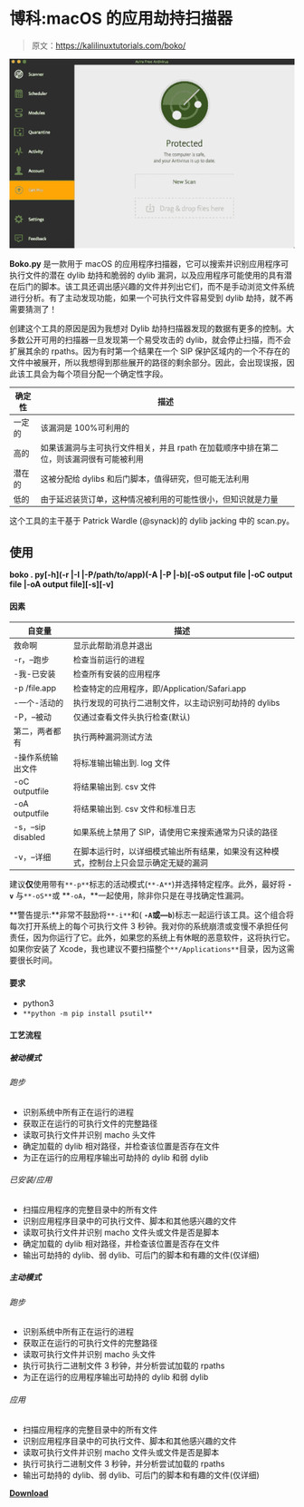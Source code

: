 # 博科:macOS 的应用劫持扫描器

> 原文：<https://kalilinuxtutorials.com/boko/>

[![](img/e6059f54987200f860a4b07890260ae4.png)](https://blogger.googleusercontent.com/img/b/R29vZ2xl/AVvXsEielpukFbB9R0lxmWUpzxrA1-Y2JagOYw2x-lvjtUfGyKY7ilWvvbVzPBU7yHMS8QdqLre6Ww1HKEcGQv6S-VUjEub-0zZ29r1EttzvdoxrQ2MrgW9cX8vquDeofkB0K41NnQpjr86lAnbV3rdsF1qs_5eO9bphXNW2Wp52SgY-ru4YwFFVpH0eq8ay/s573/hacking-macos-identify-antivirus-firewall-software-installed-someones-macbook.w1456.png)

**Boko.py** 是一款用于 macOS 的应用程序扫描器，它可以搜索并识别应用程序可执行文件的潜在 dylib 劫持和脆弱的 dylib 漏洞，以及应用程序可能使用的具有潜在后门的脚本。该工具还调出感兴趣的文件并列出它们，而不是手动浏览文件系统进行分析。有了主动发现功能，如果一个可执行文件容易受到 dylib 劫持，就不再需要猜测了！

创建这个工具的原因是因为我想对 Dylib 劫持扫描器发现的数据有更多的控制。大多数公开可用的扫描器一旦发现第一个易受攻击的 dylib，就会停止扫描，而不会扩展其余的 rpaths。因为有时第一个结果在一个 SIP 保护区域内的一个不存在的文件中被展开，所以我想得到那些展开的路径的剩余部分。因此，会出现误报，因此该工具会为每个项目分配一个确定性字段。

| **确定性** | **描述** |
| --- | --- |
| 一定的 | 该漏洞是 100%可利用的 |
| 高的 | 如果该漏洞与主可执行文件相关，并且 rpath 在加载顺序中排在第二位，则该漏洞很有可能被利用 |
| 潜在的 | 这被分配给 dylibs 和后门脚本，值得研究，但可能无法利用 |
| 低的 | 由于延迟装货订单，这种情况被利用的可能性很小，但知识就是力量 |

这个工具的主干基于 Patrick Wardle (@synack)的 dylib jacking 中的 scan.py。

## 使用

**boko . py[-h](-r |-I |-P/path/to/app)(-A |-P |-b)[-oS output file |-oC output file |-oA output file][-s][-v]**

#### 因素

| **自变量** | **描述** |
| --- | --- |
| 救命啊 | 显示此帮助消息并退出 |
| -r，–跑步 | 检查当前运行的进程 |
| -我-已安装 | 检查所有安装的应用程序 |
| -p /file.app | 检查特定的应用程序，即/Application/Safari.app |
| -一个-活动的 | 执行发现的可执行二进制文件，以主动识别可劫持的 dylibs |
| -P，–被动 | 仅通过查看文件头执行检查(默认) |
| 第二，两者都有 | 执行两种漏洞测试方法 |
| -操作系统输出文件 | 将标准输出输出到. log 文件 |
| -oC outputfile | 将结果输出到. csv 文件 |
| -oA outputfile | 将结果输出到. csv 文件和标准日志 |
| -s，–sip disabled | 如果系统上禁用了 SIP，请使用它来搜索通常为只读的路径 |
| -v，–详细 | 在脚本运行时，以详细模式输出所有结果，如果没有这种模式，控制台上只会显示确定无疑的漏洞 |

建议**仅**使用带有`**-p**`标志的活动模式(`**-A**`)并选择特定程序。此外，最好将 **`-v`** 与`**-oS**`或 **`-oA`，**一起使用，除非你只是在寻找确定性漏洞。

**警告提示:**非常不鼓励将`**-i**`和( **`-A`或—`b`**)标志一起运行该工具。这个组合将每次打开系统上的每个可执行文件 3 秒钟。我对你的系统崩溃或变慢不承担任何责任，因为你运行了它。此外，如果您的系统上有休眠的恶意软件，这将执行它。如果你安装了 Xcode，我也建议不要扫描整个`**/Applications**`目录，因为这需要很长时间。

#### 要求

*   python3
*   `**python -m pip install psutil**`

#### 工艺流程

##### 被动模式

###### 跑步

*   识别系统中所有正在运行的进程
*   获取正在运行的可执行文件的完整路径
*   读取可执行文件并识别 macho 头文件
*   确定加载的 dylib 相对路径，并检查该位置是否存在文件
*   为正在运行的应用程序输出可劫持的 dylib 和弱 dylib

###### 已安装/应用

*   扫描应用程序的完整目录中的所有文件
*   识别应用程序目录中的可执行文件、脚本和其他感兴趣的文件
*   读取可执行文件并识别 macho 文件头或文件是否是脚本
*   确定加载的 dylib 相对路径，并检查该位置是否存在文件
*   输出可劫持的 dylib、弱 dylib、可后门的脚本和有趣的文件(仅详细)

##### 主动模式

###### 跑步

*   识别系统中所有正在运行的进程
*   获取正在运行的可执行文件的完整路径
*   读取可执行文件并识别 macho 头文件
*   执行可执行二进制文件 3 秒钟，并分析尝试加载的 rpaths
*   为正在运行的应用程序输出可劫持的 dylib 和弱 dylib

###### 应用

*   扫描应用程序的完整目录中的所有文件
*   识别应用程序目录中的可执行文件、脚本和其他感兴趣的文件
*   读取可执行文件并识别 macho 文件头或文件是否是脚本
*   执行可执行二进制文件 3 秒钟，并分析尝试加载的 rpaths
*   输出可劫持的 dylib、弱 dylib、可后门的脚本和有趣的文件(仅详细)

[**Download**](https://github.com/bashexplode/boko)